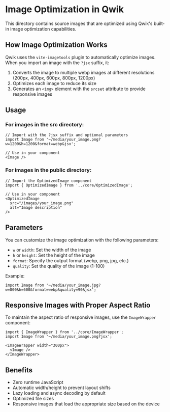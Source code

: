 # Image Optimization in Qwik

This directory contains source images that are optimized using Qwik's built-in image optimization capabilities.

## How Image Optimization Works

Qwik uses the `vite-imagetools` plugin to automatically optimize images. When you import an image with the `?jsx` suffix, it:

1. Converts the image to multiple webp images at different resolutions (200px, 400px, 600px, 800px, 1200px)
2. Optimizes each image to reduce its size
3. Generates an `<img>` element with the `srcset` attribute to provide responsive images

## Usage

### For images in the src directory:

```tsx
// Import with the ?jsx suffix and optional parameters
import Image from '~/media/your_image.png?w=1200&h=1200&format=webp&jsx';

// Use in your component
<Image />
```

### For images in the public directory:

```tsx
// Import the OptimizedImage component
import { OptimizedImage } from '../core/OptimizedImage';

// Use in your component
<OptimizedImage 
  src="/images/your_image.png" 
  alt="Image description" 
/>
```

## Parameters

You can customize the image optimization with the following parameters:

- `w` or `width`: Set the width of the image
- `h` or `height`: Set the height of the image
- `format`: Specify the output format (webp, png, jpg, etc.)
- `quality`: Set the quality of the image (1-100)

Example:

```tsx
import Image from '~/media/your_image.jpg?w=800&h=600&format=webp&quality=90&jsx';
```

## Responsive Images with Proper Aspect Ratio

To maintain the aspect ratio of responsive images, use the `ImageWrapper` component:

```tsx
import { ImageWrapper } from '../core/ImageWrapper';
import Image from '~/media/your_image.png?jsx';

<ImageWrapper width="300px">
  <Image />
</ImageWrapper>
```

## Benefits

- Zero runtime JavaScript
- Automatic width/height to prevent layout shifts
- Lazy loading and async decoding by default
- Optimized file sizes
- Responsive images that load the appropriate size based on the device
